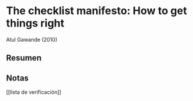 # The checklist manifesto: How to get things right
Atul Gawande (2010)

## Resumen

## Notas
[[lista de verificación]]

